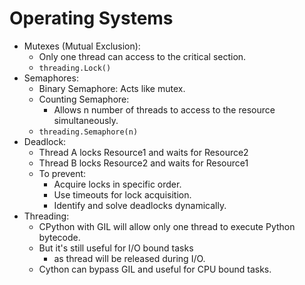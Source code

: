 # Operating Systems
- Mutexes (Mutual Exclusion):
  - Only one thread can access to the critical section.
  - `threading.Lock()`
- Semaphores:
  - Binary Semaphore: Acts like mutex.
  - Counting Semaphore: 
    - Allows n number of threads to access to the resource simultaneously.
  - `threading.Semaphore(n)`
- Deadlock:
  - Thread A locks Resource1 and waits for Resource2
  - Thread B locks Resource2 and waits for Resource1
  - To prevent:
    - Acquire locks in specific order.
    - Use timeouts for lock acquisition.
    - Identify and solve deadlocks dynamically.
- Threading:
  - CPython with GIL will allow only one thread to execute Python bytecode.
  - But it's still useful for I/O bound tasks
    - as thread will be released during I/O.
  - Cython can bypass GIL and useful for CPU bound tasks.